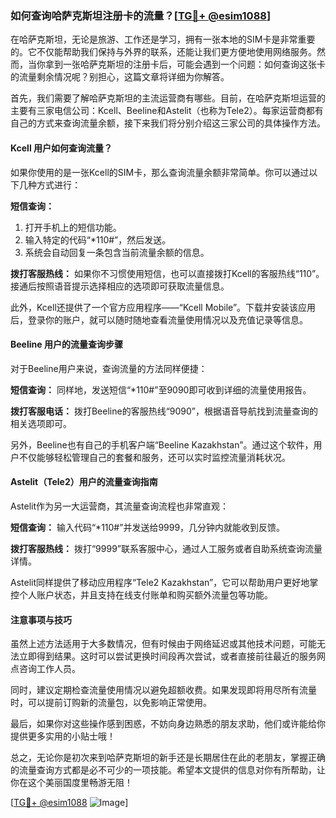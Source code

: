 ### 如何查询哈萨克斯坦注册卡的流量？[[TG💪+ @esim1088](https://t.me/s/esim1088)]

在哈萨克斯坦，无论是旅游、工作还是学习，拥有一张本地的SIM卡是非常重要的。它不仅能帮助我们保持与外界的联系，还能让我们更方便地使用网络服务。然而，当你拿到一张哈萨克斯坦的注册卡后，可能会遇到一个问题：如何查询这张卡的流量剩余情况呢？别担心，这篇文章将详细为你解答。

首先，我们需要了解哈萨克斯坦的主流运营商有哪些。目前，在哈萨克斯坦运营的主要有三家电信公司：Kcell、Beeline和Astelit（也称为Tele2）。每家运营商都有自己的方式来查询流量余额，接下来我们将分别介绍这三家公司的具体操作方法。

#### Kcell 用户如何查询流量？

如果你使用的是一张Kcell的SIM卡，那么查询流量余额非常简单。你可以通过以下几种方式进行：

**短信查询：**
1. 打开手机上的短信功能。
2. 输入特定的代码“*110#”，然后发送。
3. 系统会自动回复一条包含当前流量余额的信息。

**拨打客服热线：**
如果你不习惯使用短信，也可以直接拨打Kcell的客服热线“110”。接通后按照语音提示选择相应的选项即可获取流量信息。

此外，Kcell还提供了一个官方应用程序——“Kcell Mobile”。下载并安装该应用后，登录你的账户，就可以随时随地查看流量使用情况以及充值记录等信息。

#### Beeline 用户的流量查询步骤

对于Beeline用户来说，查询流量的方法同样便捷：

**短信查询：**
同样地，发送短信“*110#”至9090即可收到详细的流量使用报告。

**拨打客服电话：**
拨打Beeline的客服热线“9090”，根据语音导航找到流量查询的相关选项即可。

另外，Beeline也有自己的手机客户端“Beeline Kazakhstan”。通过这个软件，用户不仅能够轻松管理自己的套餐和服务，还可以实时监控流量消耗状况。

#### Astelit（Tele2）用户的流量查询指南

Astelit作为另一大运营商，其流量查询流程也非常直观：

**短信查询：**
输入代码“*110#”并发送给9999，几分钟内就能收到反馈。

**拨打客服热线：**
拨打“9999”联系客服中心，通过人工服务或者自助系统查询流量详情。

Astelit同样提供了移动应用程序“Tele2 Kazakhstan”，它可以帮助用户更好地掌控个人账户状态，并且支持在线支付账单和购买额外流量包等功能。

#### 注意事项与技巧

虽然上述方法适用于大多数情况，但有时候由于网络延迟或其他技术问题，可能无法立即得到结果。这时可以尝试更换时间段再次尝试，或者直接前往最近的服务网点咨询工作人员。

同时，建议定期检查流量使用情况以避免超额收费。如果发现即将用尽所有流量时，可以提前订购新的流量包，以免影响正常使用。

最后，如果你对这些操作感到困惑，不妨向身边熟悉的朋友求助，他们或许能给你提供更多实用的小贴士哦！

总之，无论你是初次来到哈萨克斯坦的新手还是长期居住在此的老朋友，掌握正确的流量查询方式都是必不可少的一项技能。希望本文提供的信息对你有所帮助，让你在这个美丽国度里畅游无阻！ 

[[TG💪+ @esim1088](https://t.me/s/esim1088) ![Image](https://i.postimg.cc/4NQfJmqS/Snipaste-2025-05-13-00-14-12.png)]